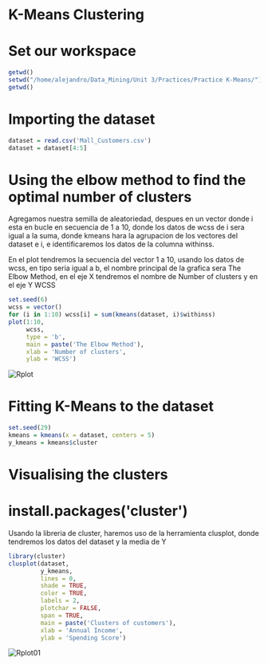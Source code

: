 # K-Means Clustering
# Set our workspace
```R
getwd()
setwd("/home/alejandro/Data_Mining/Unit 3/Practices/Practice K-Means/")
getwd()
```

# Importing the dataset
```R
dataset = read.csv('Mall_Customers.csv')
dataset = dataset[4:5]
```

# Using the elbow method to find the optimal number of clusters

Agregamos nuestra semilla de aleatoriedad, despues en un vector donde i esta en bucle en secuencia de 1 a 10, donde los datos de wcss de i sera igual a la suma, donde kmeans hara la agrupacion de los vectores del dataset e i, e identificaremos los datos de la columna withinss.

En el plot tendremos la secuencia del vector 1 a 10, usando los datos de wcss, en tipo seria igual a b, el nombre principal de la grafica sera The Elbow Method, en el eje X tendremos el nombre de Number of clusters y en el eje Y WCSS

```R
set.seed(6)
wcss = vector()
for (i in 1:10) wcss[i] = sum(kmeans(dataset, i)$withinss)
plot(1:10,
     wcss,
     type = 'b',
     main = paste('The Elbow Method'),
     xlab = 'Number of clusters',
     ylab = 'WCSS')
```
![Rplot](https://i.imgur.com/6Rz6jhZ.png)

# Fitting K-Means to the dataset
```R
set.seed(29)
kmeans = kmeans(x = dataset, centers = 5)
y_kmeans = kmeans$cluster
```
# Visualising the clusters
# install.packages('cluster')

Usando la libreria de cluster, haremos uso de la herramienta clusplot, donde tendremos los datos del dataset y la media de Y

```R
library(cluster)
clusplot(dataset,
         y_kmeans,
         lines = 0,
         shade = TRUE,
         color = TRUE,
         labels = 2,
         plotchar = FALSE,
         span = TRUE,
         main = paste('Clusters of customers'),
         xlab = 'Annual Income',
         ylab = 'Spending Score')
```
![Rplot01](https://i.imgur.com/summDvI.png)